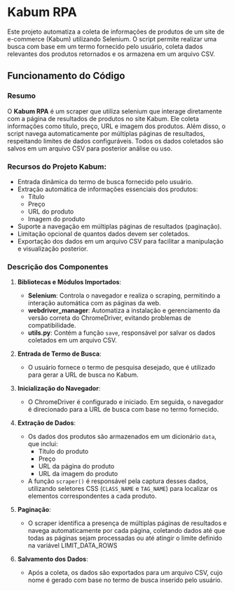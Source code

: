 # Kabum RPA

Este projeto automatiza a coleta de informações de produtos de um site de e-commerce (Kabum) utilizando Selenium. O script permite realizar uma busca com base em um termo fornecido pelo usuário, coleta dados relevantes dos produtos retornados e os armazena em um arquivo CSV.

## Funcionamento do Código

### Resumo

O **Kabum RPA** é um scraper que utiliza selenium que interage diretamente com a página de resultados de produtos no site Kabum. Ele coleta informações como título, preço, URL e imagem dos produtos. Além disso, o script navega automaticamente por múltiplas páginas de resultados, respeitando limites de dados configuráveis. Todos os dados coletados são salvos em um arquivo CSV para posterior análise ou uso.

### Recursos do Projeto Kabum:
- Entrada dinâmica do termo de busca fornecido pelo usuário.
- Extração automática de informações essenciais dos produtos:
  - Título
  - Preço
  - URL do produto
  - Imagem do produto
- Suporte a navegação em múltiplas páginas de resultados (paginação).
- Limitação opcional de quantos dados devem ser coletados.
- Exportação dos dados em um arquivo CSV para facilitar a manipulação e visualização posterior.

### Descrição dos Componentes

1. **Bibliotecas e Módulos Importados**:
   - **Selenium**: Controla o navegador e realiza o scraping, permitindo a interação automática com as páginas da web.
   - **webdriver_manager**: Automatiza a instalação e gerenciamento da versão correta do ChromeDriver, evitando problemas de compatibilidade.
   - **utils.py**: Contém a função `save`, responsável por salvar os dados coletados em um arquivo CSV.

2. **Entrada de Termo de Busca**:
   - O usuário fornece o termo de pesquisa desejado, que é utilizado para gerar a URL de busca no Kabum.

3. **Inicialização do Navegador**:
   - O ChromeDriver é configurado e iniciado. Em seguida, o navegador é direcionado para a URL de busca com base no termo fornecido.

4. **Extração de Dados**:
   - Os dados dos produtos são armazenados em um dicionário `data`, que inclui:
     - Título do produto
     - Preço
     - URL da página do produto
     - URL da imagem do produto
   - A função `scraper()` é responsável pela captura desses dados, utilizando seletores CSS (`CLASS_NAME` e `TAG_NAME`) para localizar os elementos correspondentes a cada produto.

5. **Paginação**:
   - O scraper identifica a presença de múltiplas páginas de resultados e navega automaticamente por cada página, coletando dados até que todas as páginas sejam processadas ou até atingir o limite definido na variável LIMIT_DATA_ROWS

6. **Salvamento dos Dados**:
   - Após a coleta, os dados são exportados para um arquivo CSV, cujo nome é gerado com base no termo de busca inserido pelo usuário.